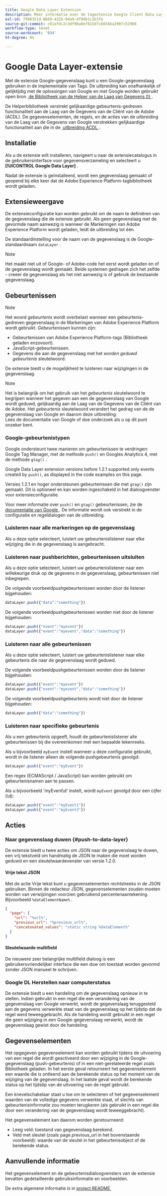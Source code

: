 ```yaml
---
title: Google Data Layer Extension
description: Meer informatie over de tagextensie Google Client Data Layer in Adobe Experience Platform.
exl-id: 7990351d-8669-432b-94a9-4f9db1c2b3fe
source-git-commit: c61afdc2c3df98a0ef815d7cb034ba2907c52908
workflow-type: tm+mt
source-wordcount: '934'
ht-degree: 0%

---
```


# Google Data Layer-extensie

Met de extensie Google-gegevenslaag kunt u een Google-gegevenslaag gebruiken in de implementatie van Tags. De uitbreiding kan onafhankelijk of gelijktijdig met de oplossingen van Google en met Google worden gebruikt open bron [&#x200B; de Bibliotheek van de Helper van de Laag van Gegevens 0&rbrace; &#x200B;](https://github.com/google/data-layer-helper).

De Helperbibliotheek verstrekt gelijkaardige gebeurtenis-gedreven functionaliteit aan de Laag van de Gegevens van de Cliënt van de Adobe (ACDL). De gegevenselementen, de regels, en de acties van de uitbreiding van de Laag van de Gegevens van Google verstrekken gelijkaardige functionaliteit aan die in de [&#x200B; uitbreiding ACDL &#x200B;](../client-data-layer/overview.md).

## Installatie

Als u de extensie wilt installeren, navigeert u naar de extensiecatalogus in de gebruikersinterface voor gegevensverzameling en selecteert u **[!UICONTROL Google Data Layer]** .

Nadat de extensie is geïnstalleerd, wordt een gegevenslaag gemaakt of geopend bij elke keer dat de Adobe Experience Platform-tagbibliotheek wordt geladen.

## Extensieweergave

De extensieconfiguratie kan worden gebruikt om de naam te definiëren van de gegevenslaag die de extensie gebruikt. Als geen gegevenslaag met de gevormde naam aanwezig is wanneer de Markeringen van Adobe Experience Platform wordt geladen, leidt de uitbreiding tot één.

De standaardinstelling voor de naam van de gegevenslaag is de Google-standaardnaam `dataLayer` .

>[!NOTE]
>
>Het maakt niet uit of Google- of Adobe-code het eerst wordt geladen en of de gegevenslaag wordt gemaakt. Beide systemen gedragen zich het zelfde - creeer de gegevenslaag als het niet aanwezig is of gebruik de bestaande gegevenslaag.

## Gebeurtenissen

>[!NOTE]
>
>Het woord _gebeurtenis_ wordt overbelast wanneer een gebeurtenis-gedreven gegevenslaag in de Markeringen van Adobe Experience Platform wordt gebruikt. _Gebeurtenissen_ kunnen zijn:
> - Gebeurtenissen van Adobe Experience Platform-tags (Bibliotheek geladen enzovoort).
> - JavaScript-gebeurtenissen.
> - Gegevens die aan de gegevenslaag met het _worden geduwd gebeurtenis_ sleutelwoord.

De extensie biedt u de mogelijkheid te luisteren naar wijzigingen in de gegevenslaag.

>[!NOTE]
>
>Het is belangrijk om het gebruik van het _gebeurtenis_ sleutelwoord te begrijpen wanneer het gegeven aan een de gegevenslaag van Google wordt geduwd, gelijkaardig aan de Laag van de Gegevens van de Cliënt van de Adobe. Het _gebeurtenis_ sleutelwoord verandert het gedrag van de de gegevenslaag van Google en daarom deze uitbreiding.\
> Lees de documentatie van Google of doe onderzoek als u op dit punt onzeker bent.

### Google-gebeurtenistypen

Google ondersteunt twee manieren om gebeurtenissen te verdringen: Google Tag Manager, met de methode `push()` en Googles Analytics 4, met de methode `gtag()` .

Google Data Layer extension versions before 1.2.1 supported only events created by `push()`, as displayed in the code examples on this page.

Versies 1.2.1 en hoger ondersteunen gebeurtenissen die met `gtag()` zijn gemaakt.  Dit is optioneel en kan worden ingeschakeld in het dialoogvenster voor extensieconfiguratie.

Voor meer informatie over `push()` en `gtag()` gebeurtenissen, zie de [&#x200B; documentatie van Google &#x200B;](https://developers.google.com/analytics/devguides/collection/ga4/reference/events?client_type=gtag).  De informatie wordt ook verstrekt in de configuratie en regeldialogen van de uitbreiding.

### Luisteren naar alle markeringen op de gegevenslaag

Als u deze optie selecteert, luistert uw gebeurtenislistener naar elke wijziging die in de gegevenslaag is aangebracht.

### Luisteren naar pushberichten, gebeurtenissen uitsluiten

Als u deze optie selecteert, luistert uw gebeurtenislistener naar een willekeurige druk op de gegevens in de gegevenslaag, gebeurtenissen niet inbegrepen.

De volgende voorbeeldpushgebeurtenissen worden door de listener bijgehouden:

```js
dataLayer.push({"data":"something"})
```

De volgende voorbeeldpushgebeurtenissen worden niet door de listener bijgehouden:

```js
dataLayer.push({"event":"myevent"})
dataLayer.push({"event":"myevent","data":"something"})
```

### Luisteren naar alle gebeurtenissen

Als u deze optie selecteert, luistert uw gebeurtenislistener naar elke gebeurtenis die naar de gegevenslaag wordt geduwd.

De volgende voorbeeldpushgebeurtenissen worden door de listener bijgehouden:

```js
dataLayer.push({"event":"myevent"})
dataLayer.push({"event":"myevent","data":"something"})
```

De volgende voorbeeldpushgebeurtenis wordt niet door de listener bijgehouden:

```js
dataLayer.push({"data":"something"})
```

### Luisteren naar specifieke gebeurtenis

Als u een gebeurtenis opgeeft, houdt de gebeurtenislistener alle gebeurtenissen bij die overeenkomen met een bepaalde tekenreeks.

Als u bijvoorbeeld `myEvent` instelt wanneer u deze configuratie gebruikt, wordt in de listener alleen de volgende pushgebeurtenis gevolgd:

```js
dataLayer.push({"event":"myEvent"})
```

Een regex (ECMAScript / JavaScript) kan worden gebruikt om gebeurtenisnamen aan te passen.

Als u bijvoorbeeld &#39;myEvent\d&#39; instelt, wordt `myEvent` gevolgd door een cijfer (\d):

```js
dataLayer.push({"event":"myEvent1"})
dataLayer.push({"event":"myEvent2"})
```

## Acties

### Naar gegevenslaag duwen {#push-to-data-layer}

De extensie biedt u twee acties om JSON naar de gegevenslaag te duwen, een vrij tekstveld om handmatig de JSON te maken die moet worden geduwd en een sleutelwaardevenster van versie 1.2.0.

#### Vrije tekst JSON

Met de actie Vrije tekst kunt u gegevenselementen rechtstreeks in de JSON gebruiken. Binnen de redacteur JSON, gegevenselementen zouden moeten worden van verwijzingen voorzien gebruikend percentenaantekening. Bijvoorbeeld `%dataElementName%` .

```json
{
  "page": {
    "url": "%url%",
    "previous_url": "%previous_url%",
    "concatenated_values": "static string %dataElement%"
  }
}
```

#### Sleutelwaarde multifield

De nieuwere zeer belangrijke multifield dialoog is een gebruikersvriendelijker interface die een duw om toestaat worden gevormd zonder JSON manueel te schrijven.

### Google DL Herstellen naar computerstatus

De extensie biedt u een handeling om de gegevenslaag opnieuw in te stellen. Indien gebruikt in een regel die een verandering van de gegevenslaag van Google verwerkt, wordt de gegevenslaag teruggesteld aan de gegevens verwerkte staat van de gegevenslaag op het tijdstip dat de regel werd teweeggebracht. Als de handeling wordt gebruikt in een regel die geen wijziging in een Google-gegevenslaag verwerkt, wordt de gegevenslaag gewist door de handeling.

## Gegevenselementen

Het opgegeven gegevenselement kan worden gebruikt tijdens de uitvoering van een regel die wordt geactiveerd door een wijziging in de Google-gegevenslaag (push-gebeurtenis) of in een niet-gerelateerde regel zoals Bibliotheek geladen. In het eerste geval retourneert het gegevenselement een waarde die is ontleend aan de berekende status op het moment van de wijziging van de gegevenslaag. In het laatste geval wordt de berekende status op het tijdstip van de uitvoering van de regel gebruikt.

Een knevelschakelaar staat u toe om te selecteren of het gegevenselement waarden van de volledige gegevens verwerkte staat, of slechts van gebeurtenisinformatie zou moeten terugkeren (als gebruikt in een regel die door een verandering van de gegevenslaag wordt teweeggebracht).

Het gegevenselement kan daarom worden geretourneerd:

- Leeg veld: toestand van gegevenslaag berekend.
- Veld met sleutel (zoals page.previous_url in het bovenstaande voorbeeld): waarde van de sleutel in het gebeurtenisobject of de berekende status.

## Aanvullende informatie

Het gegevenselement en de gebeurtenisdialoogvensters van de extensie bevatten gedetailleerde gebruiksinformatie en voorbeelden.

De extra algemene informatie is in [&#x200B; project README &#x200B;](https://github.com/adobe/reactor-extension-googledatalayer/blob/main/README.md)
